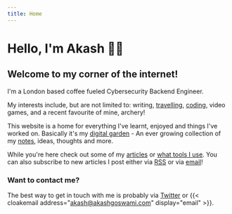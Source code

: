 ```yaml
---
title: Home
---
```


# Hello, I'm Akash 👋🏽

## Welcome to my corner of the internet!

I'm a London based coffee fueled Cybersecurity Backend Engineer.

My interests include, but are not limited to: writing, [travelling](/tags/travel), [coding](https://akashgoswami.dev), video games, and a recent favourite of mine, archery!

This website is a home for everything I've learnt, enjoyed and things I've worked on. Basically it's my [digital garden](https://maggieappleton.com/garden-history) - An ever growing collection of my [notes](/notes), ideas, thoughts and more.

While you're here check out some of my [articles](/articles) or [what tools I use](/tools). You can also subscribe to new articles I post either via [RSS](https://akashgoswami.com/articles/index.xml) or via [email](https://buttondown.email/akashgoswami)!

### Want to contact me?

The best way to get in touch with me is probably via [Twitter](https://twitter.com/akashgoswami_) or {{< cloakemail address="akash@akashgoswami.com" display="email" >}}.